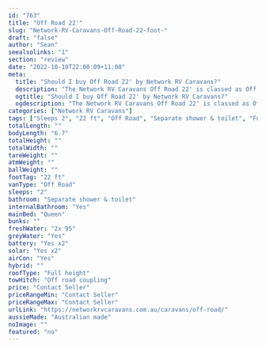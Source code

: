 ```yaml
---
id: "763"
title: "Off Road 22'"
slug: "Network-RV-Caravans-Off-Road-22-foot-"
draft: "false"
author: "Sean"
seealsolinks: "1"
section: "review"
date: "2022-10-10T22:00:09+11:00"
meta:
  title: "Should I buy Off Road 22' by Network RV Caravans?"
  description: "The Network RV Caravans Off Road 22' is classed as Off Road, and sleeps 2 people. It is Australian made and comes in at 22 ft. It generally has Separate shower & toilet."
  ogtitle: "Should I buy Off Road 22' by Network RV Caravans?"
  ogdescription: "The Network RV Caravans Off Road 22' is classed as Off Road, and sleeps 2 people. It is Australian made and comes in at 22 ft. It generally has Separate shower & toilet."
categories: ["Network RV Caravans"]
tags: ["Sleeps 2", "22 ft", "Off Road", "Separate shower & toilet", "Full height", "Price Unknown", "Australian made"]
totalLength: ""
bodyLength: "6.7"
totalHeight: ""
totalWidth: ""
tareWeight: ""
atmWeight: ""
ballWeight: ""
footTag: "22 ft"
vanType: "Off Road"
sleeps: "2"
bathroom: "Separate shower & toilet"
internalBathroom: "Yes"
mainBed: "Queen"
bunks: ""
freshWater: "2x 95"
greyWater: "Yes"
battery: "Yes x2"
solar: "Yes x2"
airCon: "Yes"
hybrid: ""
roofType: "Full height"
towHitch: "Off road coupling"
price: "Contact Seller"
priceRangeMin: "Contact Seller"
priceRangeMax: "Contact Seller"
urlLink: "https://networkrvcaravans.com.au/caravans/off-road/"
aussieMade: "Australian made"
noImage: ""
featured: "no"
---
```

